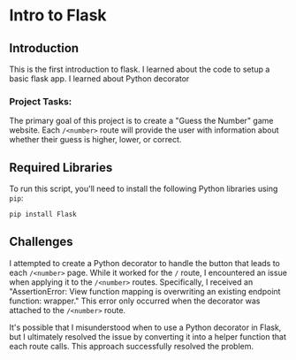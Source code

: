 # Intro to Flask

## Introduction

This is the first introduction to flask. I learned about the code to setup a basic flask app. I learned about Python decorator

### Project Tasks:
The primary goal of this project is to create a "Guess the Number" game website. Each `/<number>` route will provide the user with information about whether their guess is higher, lower, or correct.

## Required Libraries

To run this script, you'll need to install the following Python libraries using `pip`:

```bash
pip install Flask
```

## Challenges

I attempted to create a Python decorator to handle the button that leads to each `/<number>` page. While it worked for the `/` route, I encountered an issue when applying it to the `/<number>` routes. Specifically, I received an "AssertionError: View function mapping is overwriting an existing endpoint function: wrapper." This error only occurred when the decorator was attached to the `/<number>` route.

It's possible that I misunderstood when to use a Python decorator in Flask, but I ultimately resolved the issue by converting it into a helper function that each route calls. This approach successfully resolved the problem.